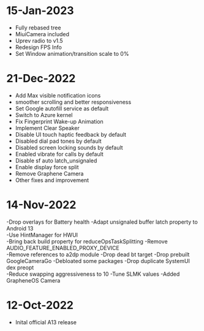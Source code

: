 # 15-Jan-2023
- Fully rebased tree
- MiuiCamera included
- Uprev radio to v1.5
- Redesign FPS Info
- Set Window animation/transition scale to 0%

# 21-Dec-2022
- Add Max visible notification icons  
- smoother scrolling and better responsiveness  
- Set Google autofill service as default  
- Switch to Azure kernel  
- Fix Fingerprint Wake-up Animation   
- Implement Clear Speaker  
- Disable UI touch haptic feedback by default  
- Disabled dial pad tones by default  
- Disabled screen locking sounds by default  
- Enabled vibrate for calls by default  
- Disable sf auto latch_unsignaled  
- Enable display force split  
- Remove Graphene Camera  
- Other fixes and improvement

# 14-Nov-2022
-Drop overlays for Battery health 
-Adapt unsignaled buffer latch property to Android 13  
-Use HintManager for HWUI  
-Bring back build property for reduceOpsTaskSplitting 
-Remove AUDIO_FEATURE_ENABLED_PROXY_DEVICE  
-Remove references to a2dp module 
-Drop dead bt target 
-Drop prebuilt GoogleCameraGo 
-Debloated some packages 
-Drop duplicate SystemUI dex preopt  
-Reduce swapping aggressiveness to 10 
-Tune SLMK values 
-Added GrapheneOS Camera

# 12-Oct-2022
- Inital official A13 release
